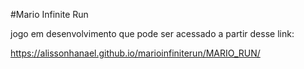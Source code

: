 #Mario Infinite Run

jogo em desenvolvimento que pode ser acessado a partir desse link:

https://alissonhanael.github.io/marioinfiniterun/MARIO_RUN/
